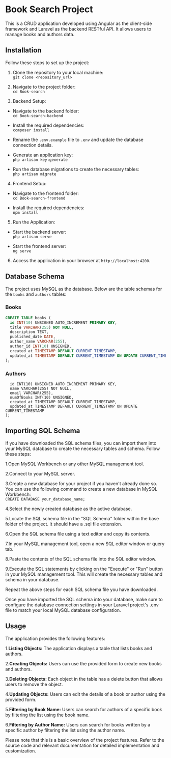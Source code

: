 # Book Search Project

This is a CRUD application developed using Angular as the client-side framework and Laravel as the backend RESTful API. It allows users to manage books and authors data.

## Installation

Follow these steps to set up the project:

1. Clone the repository to your local machine:  
```git clone <repository_url>```  
  
  
2. Navigate to the project folder:  
```cd Book-search```  
  
  
3. Backend Setup:  
- Navigate to the backend folder:  
```cd Book-search-backend```  
  
- Install the required dependencies:  
```composer install```  
- Rename the `.env.example` file to `.env` and update the database connection details.

- Generate an application key:  
```php artisan key:generate```  
- Run the database migrations to create the necessary tables:  
```php artisan migrate```  
  
4. Frontend Setup:  
- Navigate to the frontend folder:  
```cd Book-search-frontend```  
 
- Install the required dependencies:  
```npm install```  
  
  
5. Run the Application:  
- Start the backend server:  
```php artisan serve```  
 
- Start the frontend server:  
```ng serve```  

6. Access the application in your browser at `http://localhost:4200`.  
## Database Schema

The project uses MySQL as the database. Below are the table schemas for the `books` and `authors` tables:

### Books

```sql
CREATE TABLE books (
  id INT(10) UNSIGNED AUTO_INCREMENT PRIMARY KEY,
  title VARCHAR(255) NOT NULL,
  description TEXT,
  published_date DATE,
  author_name VARCHAR(255),
  author_id INT(10) UNSIGNED,
  created_at TIMESTAMP DEFAULT CURRENT_TIMESTAMP,
  updated_at TIMESTAMP DEFAULT CURRENT_TIMESTAMP ON UPDATE CURRENT_TIMESTAMP
);
```  
  
### Authors  
  
```CREATE TABLE authors (
  id INT(10) UNSIGNED AUTO_INCREMENT PRIMARY KEY,
  name VARCHAR(255) NOT NULL,
  email VARCHAR(255),
  numOfBooks INT(10) UNSIGNED,
  created_at TIMESTAMP DEFAULT CURRENT_TIMESTAMP,
  updated_at TIMESTAMP DEFAULT CURRENT_TIMESTAMP ON UPDATE CURRENT_TIMESTAMP
);
```  
  
  
## Importing SQL Schema  

If you have downloaded the SQL schema files, you can import them into your MySQL database to create the necessary tables and schema. Follow these steps:

1.Open MySQL Workbench or any other MySQL management tool.  
  
  
2.Connect to your MySQL server.  
  
  
3.Create a new database for your project if you haven't already done so. You can use the following command to create a new database in MySQL Workbench:    
```CREATE DATABASE your_database_name;```  
  
4.Select the newly created database as the active database. 
  
  
5.Locate the SQL schema file in the "SQL Schema" folder within the base folder of the project. It should have a .sql file extension.  
  
  
6.Open the SQL schema file using a text editor and copy its contents.  
  
  
7.In your MySQL management tool, open a new SQL editor window or query tab.   
  
  
8.Paste the contents of the SQL schema file into the SQL editor window.  
  
  
9.Execute the SQL statements by clicking on the "Execute" or "Run" button in your MySQL management tool. This will create the necessary tables and schema in your database.  
  
  
Repeat the above steps for each SQL schema file you have downloaded.

Once you have imported the SQL schema into your database, make sure to configure the database connection settings in your Laravel project's .env file to match your local MySQL database configuration.  


  
## Usage  
  
The application provides the following features:

1.**Listing Objects:** The application displays a table that lists books and authors.

2.**Creating Objects:** Users can use the provided form to create new books and authors.

3.**Deleting Objects:** Each object in the table has a delete button that allows users to remove the object.

4.**Updating Objects:** Users can edit the details of a book or author using the provided form.

5.**Filtering by Book Name:** Users can search for authors of a specific book by filtering the list using the book name.

6.**Filtering by Author Name:** Users can search for books written by a specific author by filtering the list using the author name.  
  
Please note that this is a basic overview of the project features. Refer to the source code and relevant documentation for detailed implementation and customization.


 

 


 

 

 

